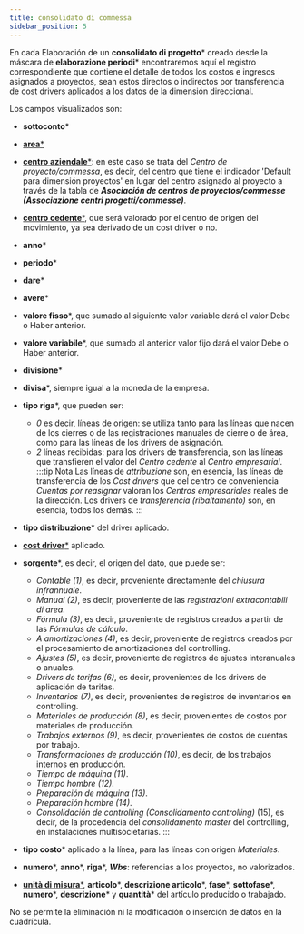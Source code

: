 ```yaml
---
title: consolidato di commessa
sidebar_position: 5
---
```


En cada Elaboración de un **consolidato di progetto*** creado desde la máscara de **elaborazione periodi*** encontraremos aquí el registro correspondiente que contiene el detalle de todos los costos e ingresos asignados a proyectos, sean estos directos o indirectos por transferencia de cost drivers aplicados a los datos de la dimensión direccional.

Los campos visualizados son:

- **sottoconto***
- [**area***](/docs/controlling/controlling-parametrization/controlling-specific-settings/area-types-areas)
- [**centro aziendale***](/docs/controlling/controlling-parametrization/controlling-specific-settings/cost-centers): en este caso se trata del *Centro de proyecto/commessa*, es decir, del centro que tiene el indicador 'Default para dimensión proyectos' en lugar del centro asignado al proyecto a través de la tabla de ***Asociación de centros de proyectos/commesse (Associazione centri progetti/commesse)***.
- [**centro cedente***](/docs/controlling/controlling-parametrization/controlling-specific-settings/cost-centers), que será valorado por el centro de origen del movimiento, ya sea derivado de un cost driver o no.
- **anno***
- **periodo***
- **dare***
- **avere***
- **valore fisso***, que sumado al siguiente valor variable dará el valor Debe o Haber anterior.
- **valore variabile***, que sumado al anterior valor fijo dará el valor Debe o Haber anterior.
- **divisione***
- **divisa***, siempre igual a la moneda de la empresa.
- **tipo riga***, que pueden ser:
    - *0* es decir, líneas de origen: se utiliza tanto para las líneas que nacen de los cierres o de las registraciones manuales de cierre o de área, como para las líneas de los drivers de asignación.
    - *2* líneas recibidas: para los drivers de transferencia, son las líneas que transfieren el valor del *Centro cedente* al *Centro empresarial*.
:::tip Nota
Las líneas de *attribuzione* son, en esencia, las líneas de transferencia de los *Cost drivers* que del centro de conveniencia *Cuentas por reasignar* valoran los *Centros empresariales* reales de la dirección. Los drivers de *transferencia (ribaltamento)* son, en esencia, todos los demás.
:::
- **tipo distribuzione*** del driver aplicado.
- [**cost driver***](/docs/controlling/controlling-parametrization/controlling-specific-settings/cost-drivers) aplicado.
- **sorgente***, es decir, el origen del dato, que puede ser:
    - *Contable (1)*, es decir, proveniente directamente del *chiusura infrannuale*.
    - *Manual (2)*, es decir, proveniente de las *registrazioni extracontabili di area*.
    - *Fórmula (3)*, es decir, proveniente de registros creados a partir de las *Fórmulas de cálculo*.
    - *A amortizaciones (4)*, es decir, proveniente de registros creados por el procesamiento de amortizaciones del controlling.
    - *Ajustes (5)*, es decir, proveniente de registros de ajustes interanuales o anuales.
    - *Drivers de tarifas (6)*, es decir, provenientes de los drivers de aplicación de tarifas.
    - *Inventarios (7)*, es decir, provenientes de registros de inventarios en controlling.
    - *Materiales de producción (8)*, es decir, provenientes de costos por materiales de producción.
    - *Trabajos externos (9)*, es decir, provenientes de costos de cuentas por trabajo.
    - *Transformaciones de producción (10)*, es decir, de los trabajos internos en producción.
    - *Tiempo de máquina (11)*.
    - *Tiempo hombre (12)*.
    - *Preparación de máquina (13)*.
    - *Preparación hombre (14)*.
    - *Consolidación de controlling (Consolidamento controlling)* (15), es decir, de la procedencia del *consolidamento master* del controlling, en instalaciones multisocietarias.
:::

- **tipo costo*** aplicado a la línea, para las líneas con origen *Materiales*.

- **numero***, **anno***, **riga***, ***Wbs***: referencias a los proyectos, no valorizados.

- [**unità di misura***](/docs/controlling/controlling-parametrization/controlling-specific-settings/measure-units), **articolo***, **descrizione articolo***, **fase***, **sottofase***, **numero***, **descrizione*** y **quantità*** del artículo producido o trabajado.

No se permite la eliminación ni la modificación o inserción de datos en la cuadrícula.